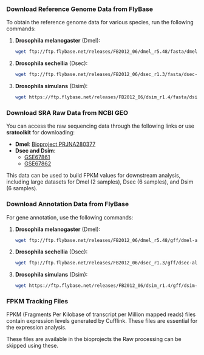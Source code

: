
### Download Reference Genome Data from FlyBase

To obtain the reference genome data for various species, run the following commands:

1. **Drosophila melanogaster** (Dmel):
   ```bash
   wget ftp://ftp.flybase.net/releases/FB2012_06/dmel_r5.48/fasta/dmel-all-chromosome-r5.48.fasta.gz
   ```

2. **Drosophila sechellia** (Dsec):
   ```bash
   wget ftp://ftp.flybase.net/releases/FB2012_06/dsec_r1.3/fasta/dsec-all-chromosome-r1.3.fasta.gz
   ```

3. **Drosophila simulans** (Dsim):
   ```bash
   wget https://ftp.flybase.net/releases/FB2012_06/dsim_r1.4/fasta/dsim-all-chromosome-r1.4.fasta.gz
   ```

### Download SRA Raw Data from NCBI GEO

You can access the raw sequencing data through the following links or use **sratoolkit** for downloading:

- **Dmel**: [Bioproject PRJNA280377](https://www.ncbi.nlm.nih.gov/bioproject/PRJNA280377)
- **Dsec and Dsim**: 
  - [GSE67861](https://www.ncbi.nlm.nih.gov/bioproject/?term=GSE67861)
  - [GSE67862](https://www.ncbi.nlm.nih.gov/bioproject/?term=GSE67862)

This data can be used to build FPKM values for downstream analysis, including large datasets for Dmel (2 samples), Dsec (6 samples), and Dsim (6 samples).

### Download Annotation Data from FlyBase

For gene annotation, use the following commands:

1. **Drosophila melanogaster** (Dmel):
   ```bash
   wget ftp://ftp.flybase.net/releases/FB2012_06/dmel_r5.48/gff/dmel-all-r5.48.gff.gz
   ```

2. **Drosophila sechellia** (Dsec):
   ```bash
   wget ftp://ftp.flybase.net/releases/FB2012_06/dsec_r1.3/gff/dsec-all-r1.3.gff.gz
   ```

3. **Drosophila simulans** (Dsim):
   ```bash
   wget https://ftp.flybase.net/releases/FB2012_06/dsim_r1.4/gff/dsim-all-r1.4.gff.gz
   ```

### FPKM Tracking Files

FPKM (Fragments Per Kilobase of transcript per Million mapped reads) files contain expression levels generated by Cufflink. These files are essential for the expression analysis.

These files are available in the bioprojects the Raw processing can be skipped using these. 
